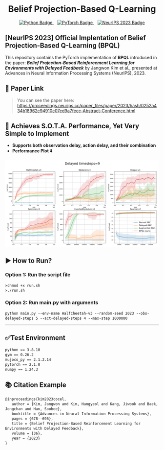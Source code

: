 <div align="center">
  <h1>Belief Projection-Based Q-Learning</h1>
  <a href="https://www.python.org/">
    <img src="https://img.shields.io/badge/Python-3.8-blue?logo=python&style=flat-square" alt="Python Badge"/>
  </a>
  &nbsp;&nbsp;
  <a href="https://pytorch.org/">
    <img src="https://img.shields.io/badge/PyTorch-2.1.0-%23EE4C2C?logo=pytorch&style=flat-square" alt="PyTorch Badge"/>
  </a>
  &nbsp;&nbsp;
  <a href="https://proceedings.neurips.cc/paper_files/paper/2023/hash/0252a434b18962c94910c07cd9a7fecc-Abstract-Conference.html">
    <img src="https://img.shields.io/badge/NeurIPS%202023-Paper-%23007ACC?style=flat-square" alt="NeurIPS 2023 Badge"/>
  </a>
</div>

## [NeurIPS 2023] Official Implentation of Belief Projection-Based Q-Learning (BPQL)
This repository contains the PyTorch implementation of **BPQL** introduced in the paper: **_Belief Projection-Based Reinforcement Learning for Environments with Delayed Feedback_** by Jangwon Kim et al., presented at Advances in Neural Information Processing Systems (NeurIPS), 2023.


## 📄 Paper Link
>You can see the paper here: https://proceedings.neurips.cc/paper_files/paper/2023/hash/0252a434b18962c94910c07cd9a7fecc-Abstract-Conference.html


## 🚀 Achieves S.O.T.A. Performance, Yet Very Simple to Implement

* **Supports both observation delay, action delay, and their combination**
* **Performance Plot ⬇️**
<p align="center">
  <img src="./figures/plot.png" alt="BPQL Performance Plot" width="600"/>
</p>


## ▶️ How to Run?
### Option 1: Run the script file 
```
>chmod +x run.sh
>./run.sh
```

### Option 2: Run main.py with arguments
```
python main.py --env-name HalfCheetah-v3 --random-seed 2023 --obs-delayed-steps 5 --act-delayed-steps 4 --max-step 1000000
```
---

## ✅Test Environment
```
python == 3.8.10
gym == 0.26.2
mujoco_py == 2.1.2.14
pytorch == 2.1.0
numpy == 1.24.3
```

## 📚 Citation Example
```
@inproceedings{kim2023cocel,
   author = {Kim, Jangwon and Kim, Hangyeol and Kang, Jiwook and Baek, Jongchan and Han, Soohee},
   booktitle = {Advances in Neural Information Processing Systems},
   pages = {678--696},
   title = {Belief Projection-Based Reinforcement Learning for Environments with Delayed Feedback},
   volume = {36},
   year = {2023}
}
```
